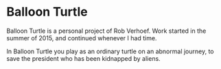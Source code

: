 # Balloon Turtle

Balloon Turtle is a personal project of Rob Verhoef. Work started in the summer of 2015, and continued whenever I had time.

In Balloon Turtle you play as an ordinary turtle on an abnormal journey, to save the president who has been kidnapped by aliens. 
